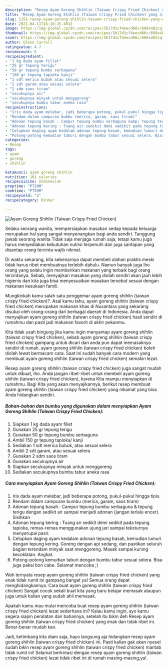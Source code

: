```yaml
---
description: "Resep Ayam Goreng Shihlin (Taiwan Crispy Fried Chicken) yang nikmat dan Mudah Dibuat"
title: "Resep Ayam Goreng Shihlin (Taiwan Crispy Fried Chicken) yang nikmat dan Mudah Dibuat"
slug: 1151-resep-ayam-goreng-shihlin-taiwan-crispy-fried-chicken-yang-nikmat-dan-mudah-dibuat
date: 2021-04-11T16:18:25.401Z
image: https://img-global.cpcdn.com/recipes/5b17d1cf4eecd66c/680x482cq70/ayam-goreng-shihlin-taiwan-crispy-fried-chicken-foto-resep-utama.jpg
thumbnail: https://img-global.cpcdn.com/recipes/5b17d1cf4eecd66c/680x482cq70/ayam-goreng-shihlin-taiwan-crispy-fried-chicken-foto-resep-utama.jpg
cover: https://img-global.cpcdn.com/recipes/5b17d1cf4eecd66c/680x482cq70/ayam-goreng-shihlin-taiwan-crispy-fried-chicken-foto-resep-utama.jpg
author: Glenn Carroll
ratingvalue: 4.7
reviewcount: 6
recipeingredient:
- "1 kg dada ayam fillet"
- "25 gr tepung terigu"
- "50 gr tepung bumbu serbaguna"
- "150 gr tepung tapioka kanji"
- "1 sdt merica bubuk atau sesuai selera"
- "2 sdt garam atau sesuai selera"
- "2 sdm saos tiram"
- "secukupnya air"
- "secukupnya minyak untuk menggoreng"
- "secukupnya bumbu tabur aneka rasa"
recipeinstructions:
- "Iris dada ayam melebar, jadi beberapa potong, pukul-pukul hingga tipis."
- "Rendam dalam campuran bumbu (merica, garam, saos tiram)"
- "Adonan tepung basah : Campur tepung bumbu serbaguna &amp; tepung terigu dengan sedikit air sampai menjadi adonan (jangan terlalu encer). Sisihkan"
- "Adonan tepung kering : Tuang air sedikit demi sedikit pada tepung tapioka, remas-remas menggunakan ujung jari sampai teksturnya menyerupai pasir."
- "Celupkan daging ayam kedalam adonan tepung basah, kemudian lumuri dengan tepung kering. Goreng dengan api sedang, dan pastikan seluruh bagian terendam minyak saat menggoreng. Masak sampai kuning kecoklatan. Angkat."
- "Potong-potong kemudian taburi dengan bumbu tabur sesuai selera. Bisa juga pakai bon cabe. Selamat mencoba ;)"
categories:
- Resep
tags:
- ayam
- goreng
- shihlin

katakunci: ayam goreng shihlin 
nutrition: 161 calories
recipecuisine: Indonesian
preptime: "PT20M"
cooktime: "PT59M"
recipeyield: "2"
recipecategory: Dinner

---
```



![Ayam Goreng Shihlin (Taiwan Crispy Fried Chicken)](https://img-global.cpcdn.com/recipes/5b17d1cf4eecd66c/680x482cq70/ayam-goreng-shihlin-taiwan-crispy-fried-chicken-foto-resep-utama.jpg)

Selaku seorang wanita, mempersiapkan masakan sedap kepada keluarga merupakan hal yang sangat menyenangkan bagi anda sendiri. Tanggung jawab seorang  wanita Tidak saja menjaga rumah saja, tetapi kamu juga harus menyediakan kebutuhan nutrisi terpenuhi dan juga santapan yang disantap orang tercinta wajib nikmat.

Di waktu  sekarang, kita sebenarnya dapat membeli olahan praktis meski tidak harus ribet membuatnya terlebih dahulu. Namun banyak juga lho orang yang selalu ingin memberikan makanan yang terbaik bagi orang tercintanya. Sebab, menyajikan masakan yang diolah sendiri akan jauh lebih higienis dan kita juga bisa menyesuaikan masakan tersebut sesuai dengan makanan kesukaan famili. 



Mungkinkah kamu salah satu penggemar ayam goreng shihlin (taiwan crispy fried chicken)?. Asal kamu tahu, ayam goreng shihlin (taiwan crispy fried chicken) merupakan makanan khas di Nusantara yang sekarang disukai oleh orang-orang dari berbagai daerah di Indonesia. Anda dapat menyajikan ayam goreng shihlin (taiwan crispy fried chicken) hasil sendiri di rumahmu dan pasti jadi makanan favorit di akhir pekanmu.

Kita tidak usah bingung jika kamu ingin menyantap ayam goreng shihlin (taiwan crispy fried chicken), sebab ayam goreng shihlin (taiwan crispy fried chicken) gampang untuk dicari dan anda pun dapat memasaknya sendiri di rumah. ayam goreng shihlin (taiwan crispy fried chicken) boleh diolah lewat bermacam cara. Saat ini sudah banyak cara modern yang membuat ayam goreng shihlin (taiwan crispy fried chicken) semakin lezat.

Resep ayam goreng shihlin (taiwan crispy fried chicken) juga sangat mudah untuk dibuat, lho. Anda jangan ribet-ribet untuk membeli ayam goreng shihlin (taiwan crispy fried chicken), karena Kita mampu menyiapkan di rumahmu. Bagi Kita yang akan menyajikannya, berikut resep membuat ayam goreng shihlin (taiwan crispy fried chicken) yang nikamat yang bisa Anda hidangkan sendiri.

<!--inarticleads1-->

##### Bahan-bahan dan bumbu yang digunakan dalam menyiapkan Ayam Goreng Shihlin (Taiwan Crispy Fried Chicken):

1. Siapkan 1 kg dada ayam fillet
1. Gunakan 25 gr tepung terigu
1. Gunakan 50 gr tepung bumbu serbaguna
1. Ambil 150 gr tepung tapioka/ kanji
1. Sediakan 1 sdt merica bubuk, atau sesuai selera
1. Ambil 2 sdt garam, atau sesuai selera
1. Gunakan 2 sdm saos tiram
1. Gunakan secukupnya air
1. Siapkan secukupnya minyak untuk menggoreng
1. Sediakan secukupnya bumbu tabur aneka rasa




<!--inarticleads2-->

##### Cara menyiapkan Ayam Goreng Shihlin (Taiwan Crispy Fried Chicken):

1. Iris dada ayam melebar, jadi beberapa potong, pukul-pukul hingga tipis.
1. Rendam dalam campuran bumbu (merica, garam, saos tiram)
1. Adonan tepung basah : Campur tepung bumbu serbaguna &amp; tepung terigu dengan sedikit air sampai menjadi adonan (jangan terlalu encer). Sisihkan
1. Adonan tepung kering : Tuang air sedikit demi sedikit pada tepung tapioka, remas-remas menggunakan ujung jari sampai teksturnya menyerupai pasir.
1. Celupkan daging ayam kedalam adonan tepung basah, kemudian lumuri dengan tepung kering. Goreng dengan api sedang, dan pastikan seluruh bagian terendam minyak saat menggoreng. Masak sampai kuning kecoklatan. Angkat.
1. Potong-potong kemudian taburi dengan bumbu tabur sesuai selera. Bisa juga pakai bon cabe. Selamat mencoba ;)




Wah ternyata resep ayam goreng shihlin (taiwan crispy fried chicken) yang enak tidak rumit ini gampang banget ya! Semua orang dapat menghidangkannya. Cara buat ayam goreng shihlin (taiwan crispy fried chicken) Sangat cocok sekali buat kita yang baru belajar memasak ataupun juga untuk kalian yang sudah ahli memasak.

Apakah kamu mau mulai mencoba buat resep ayam goreng shihlin (taiwan crispy fried chicken) lezat sederhana ini? Kalau kamu ingin, ayo kamu segera siapin peralatan dan bahannya, setelah itu bikin deh Resep ayam goreng shihlin (taiwan crispy fried chicken) yang enak dan tidak ribet ini. Benar-benar mudah kan. 

Jadi, ketimbang kita diam saja, hayo langsung aja hidangkan resep ayam goreng shihlin (taiwan crispy fried chicken) ini. Pasti kalian gak akan nyesel sudah bikin resep ayam goreng shihlin (taiwan crispy fried chicken) mantab tidak rumit ini! Selamat berkreasi dengan resep ayam goreng shihlin (taiwan crispy fried chicken) lezat tidak ribet ini di rumah masing-masing,ya!.

